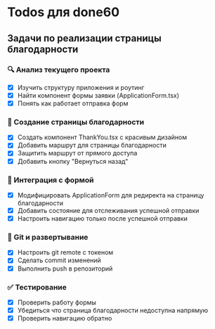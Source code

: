 # Todos для done60

## Задачи по реализации страницы благодарности

### 🔍 Анализ текущего проекта
- [x] Изучить структуру приложения и роутинг
- [x] Найти компонент формы заявки (ApplicationForm.tsx)
- [x] Понять как работает отправка форм

### 🎨 Создание страницы благодарности
- [x] Создать компонент ThankYou.tsx с красивым дизайном
- [x] Добавить маршрут для страницы благодарности
- [x] Защитить маршрут от прямого доступа
- [x] Добавить кнопку "Вернуться назад"

### 🔧 Интеграция с формой
- [x] Модифицировать ApplicationForm для редиректа на страницу благодарности
- [x] Добавить состояние для отслеживания успешной отправки
- [x] Настроить навигацию только после успешной отправки

### 🔐 Git и развертывание
- [x] Настроить git remote с токеном
- [x] Сделать commit изменений
- [x] Выполнить push в репозиторий

### ✅ Тестирование
- [x] Проверить работу формы
- [x] Убедиться что страница благодарности недоступна напрямую
- [x] Проверить навигацию обратно
